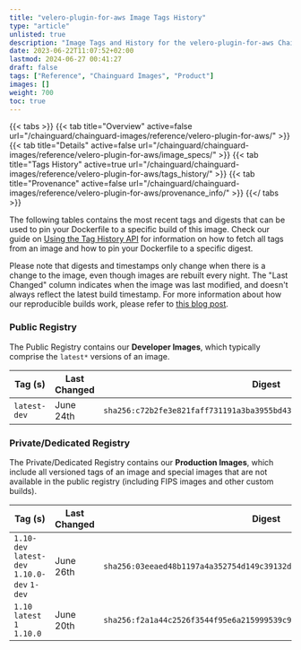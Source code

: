```yaml
---
title: "velero-plugin-for-aws Image Tags History"
type: "article"
unlisted: true
description: "Image Tags and History for the velero-plugin-for-aws Chainguard Image"
date: 2023-06-22T11:07:52+02:00
lastmod: 2024-06-27 00:41:27
draft: false
tags: ["Reference", "Chainguard Images", "Product"]
images: []
weight: 700
toc: true
---
```


{{< tabs >}}
{{< tab title="Overview" active=false url="/chainguard/chainguard-images/reference/velero-plugin-for-aws/" >}}
{{< tab title="Details" active=false url="/chainguard/chainguard-images/reference/velero-plugin-for-aws/image_specs/" >}}
{{< tab title="Tags History" active=true url="/chainguard/chainguard-images/reference/velero-plugin-for-aws/tags_history/" >}}
{{< tab title="Provenance" active=false url="/chainguard/chainguard-images/reference/velero-plugin-for-aws/provenance_info/" >}}
{{</ tabs >}}

The following tables contains the most recent tags and digests that can be used to pin your Dockerfile to a specific build of this image. Check our guide on [Using the Tag History API](/chainguard/chainguard-images/using-the-tag-history-api/) for information on how to fetch all tags from an image and how to pin your Dockerfile to a specific digest.

Please note that digests and timestamps only change when there is a change to the image, even though images are rebuilt every night. The "Last Changed" column indicates when the image was last modified, and doesn't always reflect the latest build timestamp. For more information about how our reproducible builds work, please refer to [this blog post](https://www.chainguard.dev/unchained/reproducing-chainguards-reproducible-image-builds).

### Public Registry
The Public Registry contains our **Developer Images**, which typically comprise the `latest*` versions of an image.

| Tag (s)       | Last Changed | Digest                                                                    |
|---------------|--------------|---------------------------------------------------------------------------|
|  `latest-dev` | June 24th    | `sha256:c72b2fe3e821faff731191a3ba3955bd4336946bbd244c24a6ccb92783b020a6` |


### Private/Dedicated Registry
The Private/Dedicated Registry contains our **Production Images**, which include all versioned tags of an image and special images that are not available in the public registry (including FIPS images and other custom builds).

| Tag (s)                                       | Last Changed | Digest                                                                    |
|-----------------------------------------------|--------------|---------------------------------------------------------------------------|
|  `1.10-dev` `latest-dev` `1.10.0-dev` `1-dev` | June 26th    | `sha256:03eeaed48b1197a4a352754d149c39132d96a5652e8957aa03b1c899962b51ea` |
|  `1.10` `latest` `1` `1.10.0`                 | June 20th    | `sha256:f2a1a44c2526f3544f95e6a215999539c9b165926c77e72db82fa30c6409e761` |

